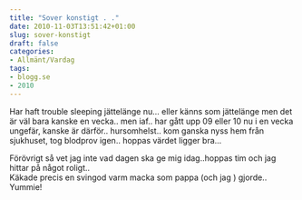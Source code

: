 ```yaml
---
title: "Sover konstigt . ."
date: 2010-11-03T13:51:42+01:00
slug: sover-konstigt
draft: false
categories:
- Allmänt/Vardag
tags:
- blogg.se
- 2010
---
```

Har haft trouble sleeping jättelänge nu... eller känns som jättelänge men det är väl bara kanske en vecka.. men iaf.. har gått upp 09 eller 10 nu i en vecka ungefär, kanske är därför.. hursomhelst.. kom ganska nyss hem från sjukhuset, tog blodprov igen.. hoppas värdet ligger bra...  
  
  
Förövrigt så vet jag inte vad dagen ska ge mig idag..hoppas tim och jag hittar på något roligt..  
Käkade precis en svingod varm macka som pappa (och jag ) gjorde.. Yummie!
